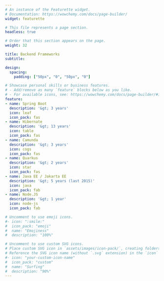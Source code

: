 ```yaml
---
# An instance of the Featurette widget.
# Documentation: https://wowchemy.com/docs/page-builder/
widget: featurette

# This file represents a page section.
headless: true

# Order that this section appears on the page.
weight: 32

title: Backend Frameworks
subtitle:

design:
  spacing:
    padding: ["50px", "0", "50px", "0"]

# Showcase personal skills or business features.
# - Add/remove as many `feature` blocks below as you like.
# - For available icons, see: https://wowchemy.com/docs/page-builder/#icons
feature:
- name: Spring Boot
  description: '&gt; 3 years'
  icon: leaf
  icon_pack: fas
- name: Hibernate
  description: '&gt; 13 years'
  icon: table
  icon_pack: fas
- name: Camunda
  description: '&gt; 3 years'
  icon: cogs
  icon_pack: fas
- name: Quarkus
  description: '&gt; 2 years'
  icon: star
  icon_pack: fas
- name: Java EE / Jakarta EE
  description: '&gt; 5 years (last 2015)'
  icon: java
  icon_pack: fab
- name: Node.JS
  description: '&gt; 1 year'
  icon: node-js
  icon_pack: fab

# Uncomment to use emoji icons.
#- icon: ":smile:"
#  icon_pack: "emoji"
#  name: "Emojiness"
#  description: "100%"  

# Uncomment to use custom SVG icons.
# Place custom SVG icon in `assets/images/icon-pack/`, creating folders if necessary.
# Reference the SVG icon name (without `.svg` extension) in the `icon` field.
#- icon: "your-custom-icon-name"
#  icon_pack: "custom"
#  name: "Surfing"
#  description: "90%"
---
```

